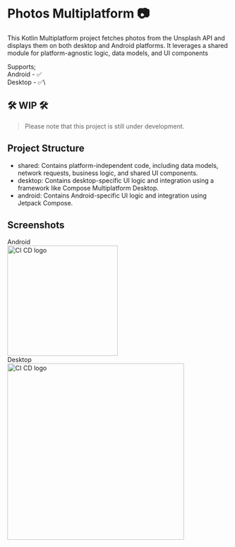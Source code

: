 # Photos Multiplatform :camera:

This Kotlin Multiplatform project fetches photos from the Unsplash API and displays them on both desktop and Android platforms. It leverages a shared module for platform-agnostic logic, data models, and UI components

Supports;\
Android - ✅\
Desktop - ✅\

## 🛠️ WIP 🛠️
> Please note that this project is still under development.
>
## Project Structure
- shared: Contains platform-independent code, including data models, network requests, business logic, and shared UI components. 
- desktop: Contains desktop-specific UI logic and integration using a framework like Compose Multiplatform Desktop.
- android: Contains Android-specific UI logic and integration using Jetpack Compose.

## Screenshots

Android\
<img src="https://github.com/user-attachments/assets/fef2ec84-2d85-4ad0-b00f-031bf7908d79" alt="CI CD logo" width="250">\
Desktop\
<img src="https://github.com/user-attachments/assets/58fa1cca-e27d-41d7-b89c-7776ba301a26" alt="CI CD logo"  width="400">
